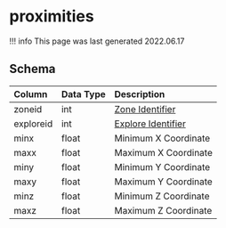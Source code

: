 # proximities

!!! info
	This page was last generated 2022.06.17

## Schema

| Column | Data Type | Description |
| :--- | :--- | :--- |
| zoneid | int | [Zone Identifier](../../../../server/zones/zone-list) |
| exploreid | int | [Explore Identifier](../../schema/tasks/goallists.md) |
| minx | float | Minimum X Coordinate |
| maxx | float | Maximum X Coordinate |
| miny | float | Minimum Y Coordinate |
| maxy | float | Maximum Y Coordinate |
| minz | float | Minimum Z Coordinate |
| maxz | float | Maximum Z Coordinate |

